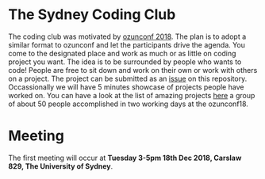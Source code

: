 # The Sydney Coding Club 

The coding club was motivated by [ozunconf 2018](http://ozunconf18.ropensci.org). 
The plan is to adopt a similar format to ozunconf and let the participants drive the agenda. You come to the designated place and work as much or as little on coding project you want. The idea is to be surrounded by people who wants to code! People are free to sit down and work on their own or work with others on a project. The project can be submitted as an [issue](https://github.com/emitanaka/sydneycodingclub/issues) on this repository. Occassionally we will have 5 minutes showcase of projects people have worked on. You can have a look at the list of amazing projects [here](https://github.com/ropensci/ozunconf18/blob/master/content/projects.md) a group of about 50 people accomplished in two working days at the ozunconf18.

# Meeting

The first meeting will occur at **Tuesday 3-5pm 18th Dec 2018, Carslaw 829, The University of Sydney**.

